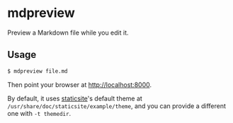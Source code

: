 # mdpreview

Preview a Markdown file while you edit it.

## Usage

```bash
$ mdpreview file.md
```

Then point your browser at <http://localhost:8000>.

By default, it uses [staticsite](https://github.com/spanezz/staticsite)'s
default theme at `/usr/share/doc/staticsite/example/theme`, and you can provide
a different one with `-t themedir`.
